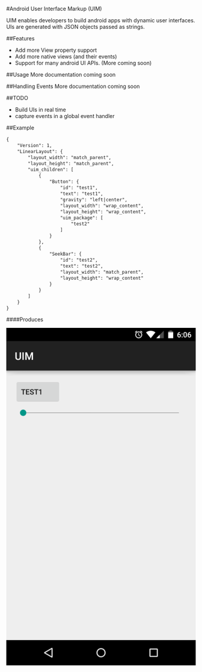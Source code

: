 #Android User Interface Markup (UIM)

UIM enables developers to build android apps with dynamic user interfaces. UIs are generated with JSON objects passed as strings.

##Features
 - Add more View property support
 - Add more native views (and their events)
 - Support for many android UI APIs. (More coming soon)
 
##Usage
    More documentation coming soon
 
##Handling Events
    More documentation coming soon

##TODO
 - Build UIs in real time
 - capture events in a global event handler

##Example

    {
        "Version": 1,
        "LinearLayout": {
            "layout_width": "match_parent",
            "layout_height": "match_parent",
            "uim_children": [ 
                { 
                    "Button": {
                        "id": "test1",
                        "text": "test1",
                        "gravity": "left|center",
                        "layout_width": "wrap_content",
                        "layout_height": "wrap_content",
                        "uim_package": [
                            "test2"
                        ]
                    }
                },
                {
                    "SeekBar": {
                        "id": "test2",
                        "text": "test2",
                        "layout_width": "match_parent",
                        "layout_height": "wrap_content"
                    }
                }
            ]
        }
    }

####Produces

![Example](screenshots/example1.png)

